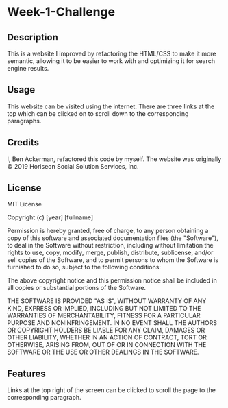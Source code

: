 # Week-1-Challenge

## Description

This is a website I improved by refactoring the HTML/CSS to make it more semantic, allowing it to be easier to work with and optimizing it for search engine results.

## Usage

This website can be visited using the internet. There are three links at the top which can be clicked on to scroll down to the corresponding paragraphs. 

## Credits

I, Ben Ackerman, refactored this code by myself. The website was originally © 2019 Horiseon Social Solution Services, Inc.

## License

MIT License

Copyright (c) [year] [fullname]

Permission is hereby granted, free of charge, to any person obtaining a copy
of this software and associated documentation files (the "Software"), to deal
in the Software without restriction, including without limitation the rights
to use, copy, modify, merge, publish, distribute, sublicense, and/or sell
copies of the Software, and to permit persons to whom the Software is
furnished to do so, subject to the following conditions:

The above copyright notice and this permission notice shall be included in all
copies or substantial portions of the Software.

THE SOFTWARE IS PROVIDED "AS IS", WITHOUT WARRANTY OF ANY KIND, EXPRESS OR
IMPLIED, INCLUDING BUT NOT LIMITED TO THE WARRANTIES OF MERCHANTABILITY,
FITNESS FOR A PARTICULAR PURPOSE AND NONINFRINGEMENT. IN NO EVENT SHALL THE
AUTHORS OR COPYRIGHT HOLDERS BE LIABLE FOR ANY CLAIM, DAMAGES OR OTHER
LIABILITY, WHETHER IN AN ACTION OF CONTRACT, TORT OR OTHERWISE, ARISING FROM,
OUT OF OR IN CONNECTION WITH THE SOFTWARE OR THE USE OR OTHER DEALINGS IN THE
SOFTWARE.

## Features

Links at the top right of the screen can be clicked to scroll the page to the corresponding paragraph. 
